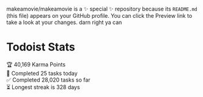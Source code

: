 makeamovie/makeamovie is a ✨ special ✨ repository because its `README.md` (this file) appears on your GitHub profile.
You can click the Preview link to take a look at your changes. darn right ya can

# Todoist Stats

<!-- TODO-IST:START -->
🏆  40,169 Karma Points           
🌸  Completed 25 tasks today           
✅  Completed 28,020 tasks so far           
⏳  Longest streak is 328 days
<!-- TODO-IST:END -->